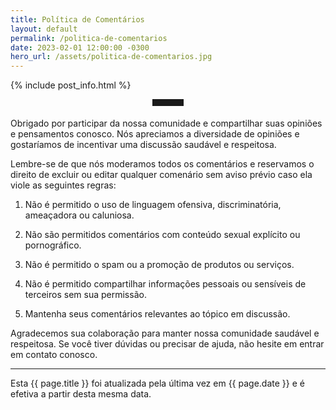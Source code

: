 ```yaml
---
title: Política de Comentários
layout: default
permalink: /politica-de-comentarios
date: 2023-02-01 12:00:00 -0300
hero_url: /assets/politica-de-comentarios.jpg
---
```


{% include post_info.html %}

<hr style="max-width: 50px;border-width: 3px;border-color: rgba(6,42,78);text-align: center;margin: auto;padding-bottom: 10px; opacity:1; margin-bottom: 2vw;">

Obrigado por participar da nossa comunidade e compartilhar suas opiniões e pensamentos conosco. Nós apreciamos a diversidade de opiniões e gostaríamos de incentivar uma discussão saudável e respeitosa.

Lembre-se de que nós moderamos todos os comentários e reservamos o direito de excluir ou editar qualquer comenário sem aviso prévio caso ela viole as seguintes regras:

1. Não é permitido o uso de linguagem ofensiva, discriminatória, ameaçadora ou caluniosa.

2. Não são permitidos comentários com conteúdo sexual explícito ou pornográfico.

3. Não é permitido o spam ou a promoção de produtos ou serviços.

4. Não é permitido compartilhar informações pessoais ou sensíveis de terceiros sem sua permissão.

5. Mantenha seus comentários relevantes ao tópico em discussão.

Agradecemos sua colaboração para manter nossa comunidade saudável e respeitosa. Se você tiver dúvidas ou precisar de ajuda, não hesite em entrar em contato conosco.

<hr>

Esta {{ page.title }} foi atualizada pela última vez em {{ page.date }} e é efetiva a partir desta mesma data.